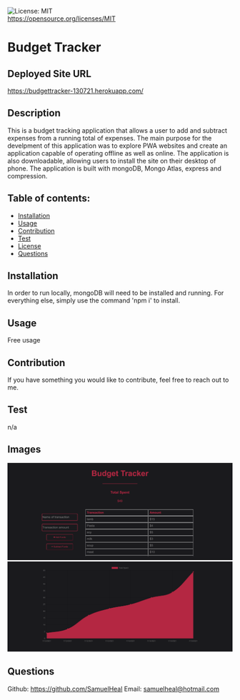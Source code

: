 ![License: MIT](https://img.shields.io/badge/License-MIT-yellow.svg)<br />https://opensource.org/licenses/MIT
  
  # Budget Tracker

  ## Deployed Site URL
  https://budgettracker-130721.herokuapp.com/
  
  ## Description
  This is a budget tracking application that allows a user to add and subtract expenses from a running total of expenses. The main purpose for the develpment of this application was to explore PWA websites and create an application capable of operating offline as well as online. The application is also downloadable, allowing users to install the site on their desktop of phone. The application is built with mongoDB, Mongo Atlas, express and compression.
  
  ## Table of contents:
  - [Installation](#installation)
  - [Usage](#usage)
  - [Contribution](#contribution)
  - [Test](#test)
  - [License](#license)
  - [Questions](#questions)

  ## Installation
  In order to run locally, mongoDB will need to be installed and running. For everything else, simply use the command 'npm i' to install.

  ## Usage
  Free usage

  ## Contribution
  If you have something you would like to contribute, feel free to reach out to me.

  ## Test
  n/a

  ## Images
  ![screenshot](page.png)
  ![screenshot](graph.png)


  ## Questions
  Github: https://github.com/SamuelHeal
  Email: samuelheal@hotmail.com
  
